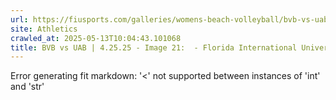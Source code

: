```yaml
---
url: https://fiusports.com/galleries/womens-beach-volleyball/bvb-vs-uab-4-25-25/image-21/357/62820
site: Athletics
crawled_at: 2025-05-13T10:04:43.101068
title: BVB vs UAB | 4.25.25 - Image 21:  - Florida International University
---
```


Error generating fit markdown: '<' not supported between instances of 'int' and 'str'